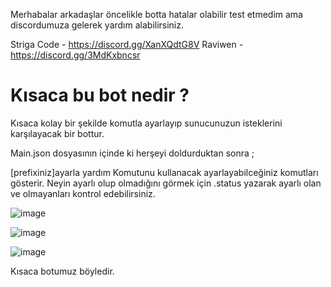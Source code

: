 Merhabalar arkadaşlar öncelikle botta hatalar olabilir test etmedim ama discordumuza gelerek yardım alabilirsiniz.

Striga Code - https://discord.gg/XanXQdtG8V
Raviwen - https://discord.gg/3MdKxbncsr


# Kısaca bu bot nedir ?

Kısaca kolay bir şekilde komutla ayarlayıp sunucunuzun isteklerini karşılayacak bir bottur. 

Main.json dosyasının içinde ki herşeyi doldurduktan sonra ;

[prefixiniz]ayarla yardım   Komutunu kullanacak ayarlayabilceğiniz komutları gösterir. Neyin ayarlı olup olmadığını görmek için .status yazarak ayarlı olan ve olmayanları kontrol edebilirsiniz.



![image](https://user-images.githubusercontent.com/71249068/120909229-a8c9b300-c67b-11eb-9eed-1374c6a6a46b.png)

![image](https://user-images.githubusercontent.com/71249068/120909235-b1ba8480-c67b-11eb-850d-a71423751199.png)


![image](https://user-images.githubusercontent.com/71249068/120909238-b67f3880-c67b-11eb-851e-54465f35d357.png)


Kısaca botumuz böyledir.
